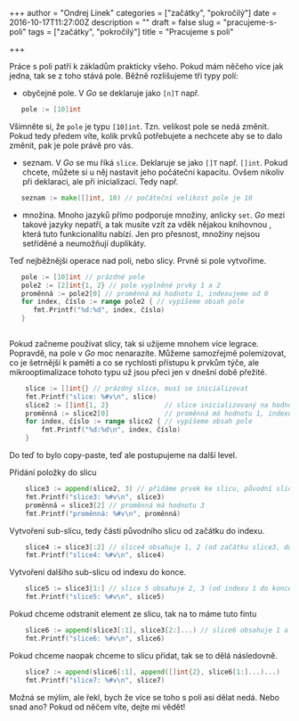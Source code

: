 +++
author = "Ondrej Linek"
categories = ["začátky", "pokročilý"]
date = 2016-10-17T11:27:00Z
description = ""
draft = false
slug = "pracujeme-s-poli"
tags = ["začátky", "pokročilý"]
title = "Pracujeme s poli"

+++

Práce s poli patří k základům prakticky všeho. Pokud mám něčeho více jak jedna, tak se z toho stává pole.
Běžně rozlišujeme tři typy polí:

* obyčejné pole. V *Go* se deklaruje jako `[n]T` např.
```go
   pole := [10]int
```
Všimněte si, že `pole` je typu `[10]int`. Tzn. velikost pole se nedá změnit. Pokud tedy předem víte, kolik
prvků potřebujete a nechcete aby se to dalo změnit, pak je pole právě pro vás.

* seznam. V *Go* se mu říká `slice`. Deklaruje se jako `[]T` např. `[]int`. Pokud chcete, můžete si u něj nastavit jeho
počáteční kapacitu. Ovšem nikoliv při deklaraci, ale při inicializaci. Tedy např.
```go
   seznam := make([]int, 10) // počáteční velikost pole je 10

```

* množina. Mnoho jazyků přímo podporuje množiny, anlicky `set`. *Go* mezi takové jazyky nepatří, a tak musíte vzít za vděk 
nějakou knihovnou , která tuto funkcionalitu nabízí. Jen pro přesnost, množiny nejsou setříděné a neumožňují duplikáty.

Teď nejběžnějši operace nad poli, nebo slicy. Prvně si pole vytvoříme.

```go
   pole := [10]int // prázdné pole
   pole2 := [2]int{1, 2} // pole vyplněné prvky 1 a 2
   proměnná := pole2[0] // proměnná má hodnotu 1, indexujeme od 0
   for index, číslo := range pole2 { // vypíšeme obsah pole
      fmt.Printf("%d:%d", index, číslo)
   }
   
```

Pokud začneme používat slicy, tak si užijeme mnohem více legrace. Popravdě, na pole v *Go* moc nenarazíte.
Můžeme samozřejmě polemizovat, co je šetrnější k paměti a co se rychlosti přístupu k prvkům týče, ale mikrooptimalizace
tohoto typu už jsou přeci jen v dnešní době přežité.

```go
	slice := []int{} // prázdný slice, musí se inicializovat
	fmt.Printf("slice: %#v\n", slice)
	slice2 := []int{1, 2}              // slice inicializovaný na hodnoty 1 a 2
	proměnná := slice2[0]              // proměnná má hodnotu 1, indexuje se od 0
	for index, číslo := range slice2 { // vypíšeme obsah pole
		fmt.Printf("%d:%d\n", index, číslo)
	}
```

Do teď to bylo copy-paste, teď ale postupujeme na další level.

Přidání položky do slicu
```go
	slice3 := append(slice2, 3) // přidáme prvek ke slicu, původní slice2 zůstal jaký byl!
	fmt.Printf("slice3: %#v\n", slice3)
	proměnná = slice3[2] // proměnná má hodnotu 3
	fmt.Printf("proměnná: %#v\n", proměnná)
```

Vytvoření sub-slicu, tedy části původního slicu od začátku do indexu.
```go
	slice4 := slice3[:2] // slice4 obsahuje 1, 2 (od začátku slice3, do indexu 2 včetně).
	fmt.Printf("slice4: %#v\n", slice4)
```

Vytvoření dalšího sub-slicu od indexu do konce.
```go
	slice5 := slice3[1:] // slice 5 obsahuje 2, 3 (od indexu 1 do konce)
	fmt.Printf("slice5: %#v\n", slice5)
```

Pokud chceme odstranit element ze slicu, tak na to máme tuto fintu
```go
	slice6 := append(slice3[:1], slice3[2:]...) // slice6 obsahuje 1 a 3 (2 jsme vymazali, pokud se to tak dá říct)
	fmt.Printf("slice6: %#v\n", slice6)
```

Pokud chceme naopak chceme to slicu přidat, tak se to dělá následovně.
```go
	slice7 := append(slice6[:1], append([]int{2}, slice6[1:]...)...)
	fmt.Printf("slice7: %#v\n", slice7)   
```

Možná se mýlím, ale řekl, bych že více se toho s poli asi dělat nedá. Nebo snad ano? Pokud od něčem víte, dejte mi vědět!

